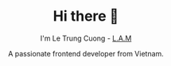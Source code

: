 <h1 align="center">Hi there 👋</h1>

<p align="center">I'm Le Trung Cuong - <a href="https://www.letrungcuong.com/">L.A.M</a></p>

<p align="center">A passionate frontend developer from Vietnam.</p>



